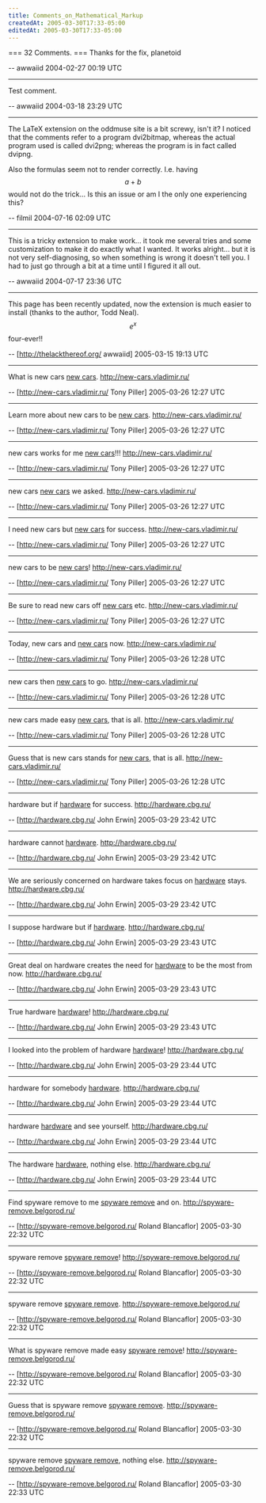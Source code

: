 ```yaml
---
title: Comments_on_Mathematical_Markup
createdAt: 2005-03-30T17:33-05:00
editedAt: 2005-03-30T17:33-05:00
---
```


=== 32 Comments. ===
Thanks for the fix, planetoid

-- awwaiid 2004-02-27 00:19 UTC

----
Test comment.

-- awwaiid 2004-03-18 23:29 UTC

----
The LaTeX extension on the oddmuse site is a bit screwy, isn't it? I noticed that the comments refer to a program dvi2bitmap, whereas the actual program used is called dvi2png; whereas the program is in fact called dvipng.

Also the formulas seem not to render correctly. I.e. having $$a+b$$ would not do the trick... Is this an issue or am I the only one experiencing this?

-- filmil 2004-07-16 02:09 UTC

----
This is a tricky extension to make work... it took me several tries and some customization to make it do exactly what I wanted. It works alright... but it is not very self-diagnosing, so when something is wrong it doesn't tell you. I had to just go through a bit at a time until I figured it all out.

-- awwaiid 2004-07-17 23:36 UTC


----

This page has been recently updated, now the extension is much easier to install (thanks to the author, Todd Neal). $$e^x$$ four-ever!!

-- [http://thelackthereof.org/ awwaiid] 2005-03-15 19:13 UTC


----

What is new cars  <a href="http://new-cars.vladimir.ru/" target=_blank>new cars</a>. http://new-cars.vladimir.ru/

-- [http://new-cars.vladimir.ru/ Tony Piller] 2005-03-26 12:27 UTC


----

Learn more about new cars to be <a href="http://new-cars.vladimir.ru/" target=_blank>new cars</a>. http://new-cars.vladimir.ru/

-- [http://new-cars.vladimir.ru/ Tony Piller] 2005-03-26 12:27 UTC


----

 new cars works for me <a href="http://new-cars.vladimir.ru/" target=_blank>new cars</a>!!! http://new-cars.vladimir.ru/

-- [http://new-cars.vladimir.ru/ Tony Piller] 2005-03-26 12:27 UTC


----

 new cars  <a href="http://new-cars.vladimir.ru/" target=_blank>new cars</a> we asked. http://new-cars.vladimir.ru/

-- [http://new-cars.vladimir.ru/ Tony Piller] 2005-03-26 12:27 UTC


----

I need new cars but <a href="http://new-cars.vladimir.ru/" target=_blank>new cars</a> for success. http://new-cars.vladimir.ru/

-- [http://new-cars.vladimir.ru/ Tony Piller] 2005-03-26 12:27 UTC


----

 new cars to be <a href="http://new-cars.vladimir.ru/" target=_blank>new cars</a>! http://new-cars.vladimir.ru/

-- [http://new-cars.vladimir.ru/ Tony Piller] 2005-03-26 12:27 UTC


----

Be sure to read new cars off <a href="http://new-cars.vladimir.ru/" target=_blank>new cars</a> etc. http://new-cars.vladimir.ru/

-- [http://new-cars.vladimir.ru/ Tony Piller] 2005-03-26 12:27 UTC


----

Today, new cars and <a href="http://new-cars.vladimir.ru/" target=_blank>new cars</a> now. http://new-cars.vladimir.ru/

-- [http://new-cars.vladimir.ru/ Tony Piller] 2005-03-26 12:28 UTC


----

 new cars then <a href="http://new-cars.vladimir.ru/" target=_blank>new cars</a> to go. http://new-cars.vladimir.ru/

-- [http://new-cars.vladimir.ru/ Tony Piller] 2005-03-26 12:28 UTC


----

 new cars made easy <a href="http://new-cars.vladimir.ru/" target=_blank>new cars</a>, that is all. http://new-cars.vladimir.ru/

-- [http://new-cars.vladimir.ru/ Tony Piller] 2005-03-26 12:28 UTC


----

Guess that is new cars stands for <a href="http://new-cars.vladimir.ru/" target=_blank>new cars</a>, that is all. http://new-cars.vladimir.ru/

-- [http://new-cars.vladimir.ru/ Tony Piller] 2005-03-26 12:28 UTC


----

 hardware but if <a href="http://hardware.cbg.ru/" target=_blank>hardware</a> for success. http://hardware.cbg.ru/

-- [http://hardware.cbg.ru/ John Erwin] 2005-03-29 23:42 UTC


----

 hardware cannot <a href="http://hardware.cbg.ru/" target=_blank>hardware</a>. http://hardware.cbg.ru/

-- [http://hardware.cbg.ru/ John Erwin] 2005-03-29 23:42 UTC


----

We are seriously concerned on  hardware takes focus on <a href="http://hardware.cbg.ru/" target=_blank>hardware</a> stays. http://hardware.cbg.ru/

-- [http://hardware.cbg.ru/ John Erwin] 2005-03-29 23:42 UTC


----

I suppose hardware but if <a href="http://hardware.cbg.ru/" target=_blank>hardware</a>. http://hardware.cbg.ru/

-- [http://hardware.cbg.ru/ John Erwin] 2005-03-29 23:43 UTC


----

Great deal on hardware creates the need for <a href="http://hardware.cbg.ru/" target=_blank>hardware</a> to be the most from now. http://hardware.cbg.ru/

-- [http://hardware.cbg.ru/ John Erwin] 2005-03-29 23:43 UTC


----

True hardware  <a href="http://hardware.cbg.ru/" target=_blank>hardware</a>! http://hardware.cbg.ru/

-- [http://hardware.cbg.ru/ John Erwin] 2005-03-29 23:43 UTC


----

I looked into the problem of hardware  <a href="http://hardware.cbg.ru/" target=_blank>hardware</a>! http://hardware.cbg.ru/

-- [http://hardware.cbg.ru/ John Erwin] 2005-03-29 23:44 UTC


----

 hardware for somebody <a href="http://hardware.cbg.ru/" target=_blank>hardware</a>. http://hardware.cbg.ru/

-- [http://hardware.cbg.ru/ John Erwin] 2005-03-29 23:44 UTC


----

 hardware  <a href="http://hardware.cbg.ru/" target=_blank>hardware</a> and see yourself. http://hardware.cbg.ru/

-- [http://hardware.cbg.ru/ John Erwin] 2005-03-29 23:44 UTC


----

The hardware  <a href="http://hardware.cbg.ru/" target=_blank>hardware</a>, nothing else. http://hardware.cbg.ru/

-- [http://hardware.cbg.ru/ John Erwin] 2005-03-29 23:44 UTC


----

Find spyware remove to me <a href="http://spyware-remove.belgorod.ru/" target=_blank>spyware remove</a> and on. http://spyware-remove.belgorod.ru/

-- [http://spyware-remove.belgorod.ru/ Roland Blancaflor] 2005-03-30 22:32 UTC


----

 spyware remove  <a href="http://spyware-remove.belgorod.ru/" target=_blank>spyware remove</a>! http://spyware-remove.belgorod.ru/

-- [http://spyware-remove.belgorod.ru/ Roland Blancaflor] 2005-03-30 22:32 UTC


----

 spyware remove  <a href="http://spyware-remove.belgorod.ru/" target=_blank>spyware remove</a>. http://spyware-remove.belgorod.ru/

-- [http://spyware-remove.belgorod.ru/ Roland Blancaflor] 2005-03-30 22:32 UTC


----

What is spyware remove made easy <a href="http://spyware-remove.belgorod.ru/" target=_blank>spyware remove</a>! http://spyware-remove.belgorod.ru/

-- [http://spyware-remove.belgorod.ru/ Roland Blancaflor] 2005-03-30 22:32 UTC


----

Guess that is spyware remove  <a href="http://spyware-remove.belgorod.ru/" target=_blank>spyware remove</a>. http://spyware-remove.belgorod.ru/

-- [http://spyware-remove.belgorod.ru/ Roland Blancaflor] 2005-03-30 22:32 UTC


----

 spyware remove  <a href="http://spyware-remove.belgorod.ru/" target=_blank>spyware remove</a>, nothing else. http://spyware-remove.belgorod.ru/

-- [http://spyware-remove.belgorod.ru/ Roland Blancaflor] 2005-03-30 22:33 UTC



